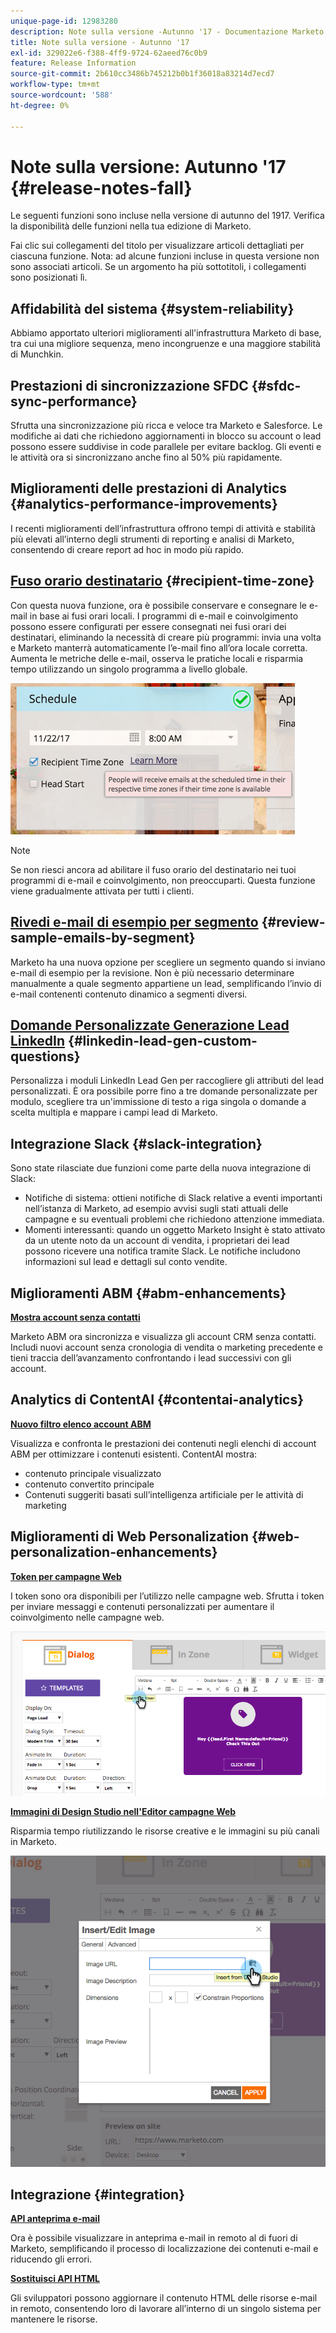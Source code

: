 ```yaml
---
unique-page-id: 12983280
description: Note sulla versione -Autunno '17 - Documentazione Marketo - Documentazione del prodotto
title: Note sulla versione - Autunno '17
exl-id: 329022e6-f388-4ff9-9724-62aeed76c0b9
feature: Release Information
source-git-commit: 2b610cc3486b745212b0b1f36018a83214d7ecd7
workflow-type: tm+mt
source-wordcount: '588'
ht-degree: 0%

---
```


# Note sulla versione: Autunno &#39;17 {#release-notes-fall}

Le seguenti funzioni sono incluse nella versione di autunno del 1917. Verifica la disponibilità delle funzioni nella tua edizione di Marketo.

Fai clic sui collegamenti del titolo per visualizzare articoli dettagliati per ciascuna funzione. Nota: ad alcune funzioni incluse in questa versione non sono associati articoli. Se un argomento ha più sottotitoli, i collegamenti sono posizionati lì.

## Affidabilità del sistema {#system-reliability}

Abbiamo apportato ulteriori miglioramenti all&#39;infrastruttura Marketo di base, tra cui una migliore sequenza, meno incongruenze e una maggiore stabilità di Munchkin.

## Prestazioni di sincronizzazione SFDC {#sfdc-sync-performance}

Sfrutta una sincronizzazione più ricca e veloce tra Marketo e Salesforce. Le modifiche ai dati che richiedono aggiornamenti in blocco su account o lead possono essere suddivise in code parallele per evitare backlog. Gli eventi e le attività ora si sincronizzano anche fino al 50% più rapidamente.

## Miglioramenti delle prestazioni di Analytics {#analytics-performance-improvements}

I recenti miglioramenti dell’infrastruttura offrono tempi di attività e stabilità più elevati all’interno degli strumenti di reporting e analisi di Marketo, consentendo di creare report ad hoc in modo più rapido.

## [Fuso orario destinatario](/help/marketo/product-docs/email-marketing/email-programs/email-program-actions/scheduling-with-recipient-time-zone/understanding-recipient-time-zone.md) {#recipient-time-zone}

Con questa nuova funzione, ora è possibile conservare e consegnare le e-mail in base ai fusi orari locali. I programmi di e-mail e coinvolgimento possono essere configurati per essere consegnati nei fusi orari dei destinatari, eliminando la necessità di creare più programmi: invia una volta e Marketo manterrà automaticamente l’e-mail fino all’ora locale corretta. Aumenta le metriche delle e-mail, osserva le pratiche locali e risparmia tempo utilizzando un singolo programma a livello globale.

![](assets/image2017-11-29-8-3a45-3a47.png)

>[!NOTE]
>
>Se non riesci ancora ad abilitare il fuso orario del destinatario nei tuoi programmi di e-mail e coinvolgimento, non preoccuparti. Questa funzione viene gradualmente attivata per tutti i clienti.

## [Rivedi e-mail di esempio per segmento](/help/marketo/product-docs/email-marketing/general/creating-an-email/send-a-sample-email.md) {#review-sample-emails-by-segment}

Marketo ha una nuova opzione per scegliere un segmento quando si inviano e-mail di esempio per la revisione. Non è più necessario determinare manualmente a quale segmento appartiene un lead, semplificando l’invio di e-mail contenenti contenuto dinamico a segmenti diversi.

## [Domande Personalizzate Generazione Lead LinkedIn](/help/marketo/product-docs/demand-generation/social/social-functions/set-up-linkedin-lead-gen-forms.md) {#linkedin-lead-gen-custom-questions}

Personalizza i moduli LinkedIn Lead Gen per raccogliere gli attributi del lead personalizzati. È ora possibile porre fino a tre domande personalizzate per modulo, scegliere tra un&#39;immissione di testo a riga singola o domande a scelta multipla e mappare i campi lead di Marketo.

## Integrazione Slack {#slack-integration}

Sono state rilasciate due funzioni come parte della nuova integrazione di Slack:

* Notifiche di sistema: ottieni notifiche di Slack relative a eventi importanti nell’istanza di Marketo, ad esempio avvisi sugli stati attuali delle campagne e su eventuali problemi che richiedono attenzione immediata.
* Momenti interessanti: quando un oggetto Marketo Insight è stato attivato da un utente noto da un account di vendita, i proprietari dei lead possono ricevere una notifica tramite Slack. Le notifiche includono informazioni sul lead e dettagli sul conto vendite.

## Miglioramenti ABM {#abm-enhancements}

**[Mostra account senza contatti](https://docs.marketo.com/x/fKCt)**

Marketo ABM ora sincronizza e visualizza gli account CRM senza contatti. Includi nuovi account senza cronologia di vendita o marketing precedente e tieni traccia dell’avanzamento confrontando i lead successivi con gli account.

## Analytics di ContentAI {#contentai-analytics}

**[Nuovo filtro elenco account ABM](https://docs.marketo.com/x/1BPG)**

Visualizza e confronta le prestazioni dei contenuti negli elenchi di account ABM per ottimizzare i contenuti esistenti. ContentAI mostra:

* contenuto principale visualizzato
* contenuto convertito principale
* Contenuti suggeriti basati sull’intelligenza artificiale per le attività di marketing

## Miglioramenti di Web Personalization {#web-personalization-enhancements}

**[Token per campagne Web](/help/marketo/product-docs/web-personalization/working-with-web-campaigns/using-the-web-personalization-rich-text-editor.md)**

I token sono ora disponibili per l’utilizzo nelle campagne web. Sfrutta i token per inviare messaggi e contenuti personalizzati per aumentare il coinvolgimento nelle campagne web.

![](assets/image2017-11-16-11-3a25-3a7.png)

**[Immagini di Design Studio nell&#39;Editor campagne Web](/help/marketo/product-docs/web-personalization/working-with-web-campaigns/using-the-web-personalization-rich-text-editor.md)**

Risparmia tempo riutilizzando le risorse creative e le immagini su più canali in Marketo.

![](assets/image2017-11-16-11-3a26-3a10.png)

## Integrazione  {#integration}

**[API anteprima e-mail](https://experienceleague.adobe.com/it/docs/marketo-developer/marketo/email-scripting)**

Ora è possibile visualizzare in anteprima e-mail in remoto al di fuori di Marketo, semplificando il processo di localizzazione dei contenuti e-mail e riducendo gli errori.

**[Sostituisci API HTML](https://experienceleague.adobe.com/it/docs/marketo-developer/marketo/email-scripting)**

Gli sviluppatori possono aggiornare il contenuto HTML delle risorse e-mail in remoto, consentendo loro di lavorare all’interno di un singolo sistema per mantenere le risorse.
